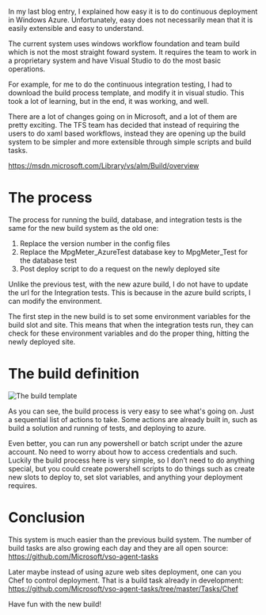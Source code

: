 In my last blog entry, I explained how easy it is to do continuous deployment in Windows Azure.  Unfortunately, easy does not necessarily mean that it is easily extensible and easy to understand.

The current system uses windows workflow foundation and team build which is not the most straight foward system.  It requires the team to work in a proprietary system and have Visual Studio to do the most basic operations.

For example, for me to do the continuous integration testing, I had to download the build process template, and modify it in visual studio.  This took a lot of learning, but in the end, it was working, and well.

There are a lot of changes going on in Microsoft, and a lot of them are pretty exciting.  The TFS team has decided that instead of requiring the users to do xaml based workflows, instead they are opening up the build system to be simpler and more extensible through simple scripts and build tasks.

https://msdn.microsoft.com/Library/vs/alm/Build/overview

# The process

The process for running the build, database, and integration tests is the same for the new build system as the old one:
1. Replace the version number in the config files
2. Replace the MpgMeter_AzureTest database key to MpgMeter_Test for the database test
3. Post deploy script to do a request on the newly deployed site

Unlike the previous test, with the new azure build, I do not have to update the url for the Integration tests.  This is because in the azure build scripts, I can modify the environment.

The first step in the new build is to set some environment variables for the build slot and site.  This means that when the integration tests run, they can check for these environment variables and do the proper thing, hitting the newly deployed site.

# The build definition

![The build template](/img/VsoBuildContinuousDeployment/BuildTemplate.PNG)

As you can see, the build process is very easy to see what's going on.  Just a sequential list of actions to take.  Some actions are already built in, such as build a solution and running of tests, and deploying to azure.

Even better, you can run any powershell or batch script under the azure account.  No need to worry about how to access credentials and such.  Luckily the build process here is very simple, so I don’t need to do anything special, but you could create powershell scripts to do things such as create new slots to deploy to, set slot variables, and anything your deployment requires.

# Conclusion

This system is much easier than the previous build system.  The number of build tasks are also growing each day and they are all open source: https://github.com/Microsoft/vso-agent-tasks

Later maybe instead of using azure web sites deployment, one can you Chef to control deployment.  That is a build task already in development: https://github.com/Microsoft/vso-agent-tasks/tree/master/Tasks/Chef

Have fun with the new build!